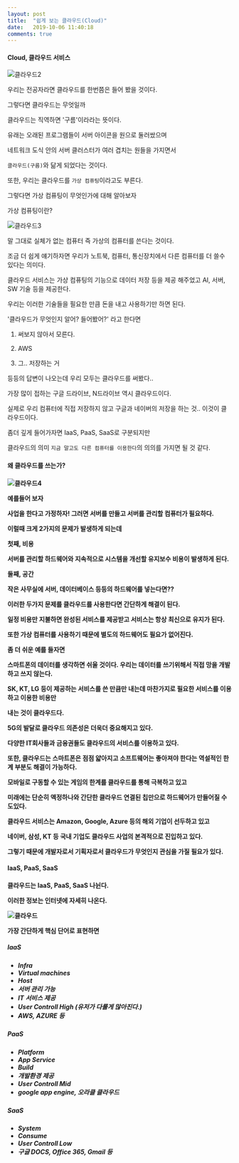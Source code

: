 ```yaml
---
layout: post
title:  "쉽게 보는 클라우드(Cloud)"
date:   2019-10-06 11:40:18
comments: true
---
```


<h4>Cloud, 클라우드 서비스</h4>

![클라우드2](https://user-images.githubusercontent.com/49789734/66284891-25374c00-e905-11e9-85f9-957431ea0f72.png)
 
 우리는 전공자라면 클라우드를 한번쯤은 들어 봤을 것이다.

 그렇다면 클라우드는 무엇일까

 클라우드는 직역하면 '구름'이라라는 뜻이다. 

 유래는 오래된 프로그램들이 서버 아이콘을 원으로 둘러쌌으며
 
 네트워크 도식 안의 서버 클러스터가 여러 겹치는 원들을 가지면서 
  
 `클라우드(구름)`와 닮게 되었다는 것이다.

 또한, 우리는 클라우드를 `가상 컴퓨팅`이라고도 부른다.

 그렇다면 가상 컴퓨팅이 무엇인가에 대해 알아보자
 
 가상 컴퓨팅이란?

 ![클라우드3](https://user-images.githubusercontent.com/49789734/66284889-249eb580-e905-11e9-944a-1d803e6b108e.jpg)
 
 말 그대로 실체가 없는 컴퓨터 즉 가상의 컴퓨터를 쓴다는 것이다. 
 
 조금 더 쉽게 얘기하자면 우리가 노트북, 컴퓨터, 통신장치에서 다른 컴퓨터를 더 쓸수 있다는 의미다.

 클라우드 서비스는 가상 컴퓨팅의 기능으로 데이터 저장 등을 제공 해주었고 AI, 서버, SW 기술 등을 제공한다. 
 
 우리는 이러한 기술들을 필요한 만큼 돈을 내고 사용하기만 하면 된다.

 '클라우드가 무엇인지 알어? 들어봤어?' 라고 한다면

 1. 써보지 않아서 모른다.

 2. AWS

 3. 그.. 저장하는 거 

 등등의 답변이 나오는데 우리 모두는 클라우드를 써봤다..

 가장 많이 접하는 구글 드라이브, N드라이브 역시 클라우드이다. 

 실제로 우리 컴퓨터에 직접 저장하지 않고 구글과 네이버의 저장을 하는 것.. 이것이 클라우드이다.

 좀더 깊게 들어가자면 IaaS, PaaS, SaaS로 구분되지만 
 
 클라우드의 의미 `지금 말고도 다른 컴퓨터를 이용한다`의 의의를 가지면 될 것 같다.
 

 <h4>왜 클라우드를 쓰는가?<h4>

 ![클라우드4](https://user-images.githubusercontent.com/49789734/66284892-25374c00-e905-11e9-8fa5-92d2a88e4792.png)
 
 예를들어 보자

 사업을 한다고 가정하자! 그러면 서버를 만들고 서버를 관리할 컴퓨터가 필요하다. 
 
 이럴때 크게 2가지의 문제가 발생하게 되는데 

 첫째, 비용 

 서버를 관리할 하드웨어와 지속적으로 시스템을 개선할 유지보수 비용이 발생하게 된다. 

 둘째, 공간

 작은 사무실에 서버, 데이터베이스 등등의 하드웨어를 넣는다면?? 

 이러한 두가지 문제를 클라우드를 사용한다면 간단하게 해결이 된다. 

 일정 비용만 지불하면 완성된 서비스를 제공받고 서비스는 항상 최신으로 유지가 된다.
 
  또한 가상 컴퓨터를 사용하기 때문에 별도의 하드웨어도 필요가 없어진다.

 좀 더 쉬운 예를 들자면

 스마트폰의 데이터를 생각하면 쉬울 것이다. 우리는 데이터를 쓰기위해서 직접 망을 개발하고 쓰지 않는다. 
 
 SK, KT, LG 등이 제공하는 서비스를 쓴 만큼만 내는데 마찬가지로 필요한 서비스를 이용하고 이용한 비용만 

 내는 것이 클라우드다.

 5G의 발달로 클라우드 의존성은 더욱더 중요해지고 있다. 
 
 다양한 IT회사들과 금융권들도 클라우드의 서비스를 이용하고 있다. 

 또한, 클라우드는 스마트폰은 점점 얇아지고 소프트웨어는 좋아져야 한다는 역설적인 한계 부분도 해결이 가능하다. 
 
 모바일로 구동할 수 있는 게임의 한계를 클라우드를 통해 극복하고 있고 
 
 미래에는 단순히 액정하나와 간단한 클라우드 연결된 칩만으로 하드웨어가 만들어질 수 도있다.
 
 클라우드 서비스는 Amazon, Google, Azure 등의 해외 기업이 선두하고 있고 
 
 네이버, 삼성, KT 등 국내 기업도 클라우드 사업의 본격적으로 진입하고 있다.

 그렇기 때문에 개발자로서 기획자로서 클라우드가 무엇인지 관심을 가질 필요가 있다.


<h4>IaaS, PaaS, SaaS<h4>

 클라우드는 IaaS, PaaS, SaaS 나뉜다.

 이러한 정보는 인터넷에 자세히 나온다. 

 

![클라우드](https://user-images.githubusercontent.com/49789734/66284890-25374c00-e905-11e9-9b33-b8eb9bc0f8d0.png)

 가장 간단하게 핵심 단어로 표현하면 

 <h5>IaaS<h5>

- Infra
- Virtual machines
- Host
- 서버 관리 가능
- IT 서비스 제공
- User Controll High (유저가 다룰게 많아진다.)
- AWS, AZURE 등

<h5>PaaS<h5>

- Platform
- App Service
- Build
- 개발환경 제공
- User Controll Mid 
- google app engine, 오라클 클라우드

<h5>SaaS<h5>

- System
- Consume
- User Controll Low
- 구글 DOCS, Office 365, Gmail 등
 

<br/>



